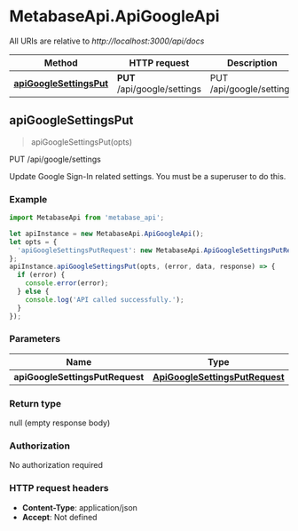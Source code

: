 # MetabaseApi.ApiGoogleApi

All URIs are relative to *http://localhost:3000/api/docs*

Method | HTTP request | Description
------------- | ------------- | -------------
[**apiGoogleSettingsPut**](ApiGoogleApi.md#apiGoogleSettingsPut) | **PUT** /api/google/settings | PUT /api/google/settings



## apiGoogleSettingsPut

> apiGoogleSettingsPut(opts)

PUT /api/google/settings

Update Google Sign-In related settings. You must be a superuser to do this.

### Example

```javascript
import MetabaseApi from 'metabase_api';

let apiInstance = new MetabaseApi.ApiGoogleApi();
let opts = {
  'apiGoogleSettingsPutRequest': new MetabaseApi.ApiGoogleSettingsPutRequest() // ApiGoogleSettingsPutRequest | 
};
apiInstance.apiGoogleSettingsPut(opts, (error, data, response) => {
  if (error) {
    console.error(error);
  } else {
    console.log('API called successfully.');
  }
});
```

### Parameters


Name | Type | Description  | Notes
------------- | ------------- | ------------- | -------------
 **apiGoogleSettingsPutRequest** | [**ApiGoogleSettingsPutRequest**](ApiGoogleSettingsPutRequest.md)|  | [optional] 

### Return type

null (empty response body)

### Authorization

No authorization required

### HTTP request headers

- **Content-Type**: application/json
- **Accept**: Not defined


